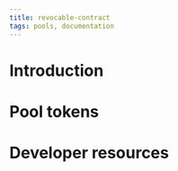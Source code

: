 ```yaml
---
title: revocable-contract
tags: pools, documentation
---
```



# Introduction




# Pool tokens






# Developer resources

